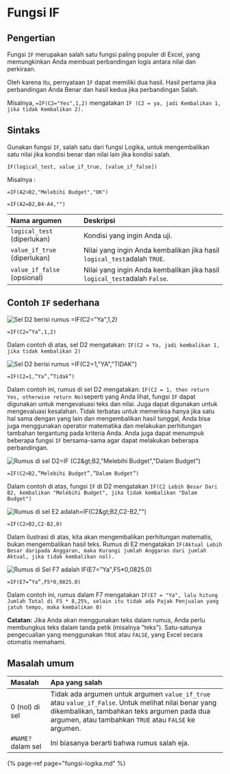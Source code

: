 # Fungsi IF

## Pengertian

Fungsi `IF` merupakan salah satu fungsi paling populer di Excel, yang memungkinkan Anda membuat perbandingan logis antara nilai dan perkiraan.

Oleh karena itu, pernyataan `IF` dapat memiliki dua hasil. Hasil pertama jika perbandingan Anda Benar dan hasil kedua jika perbandingan Salah.

Misalnya, `=IF(C2="Yes",1,2)` mengatakan `IF (C2 = ya, jadi Kembalikan 1, jika tidak Kembalikan 2).`

## Sintaks

Gunakan fungsi `IF`, salah satu dari fungsi Logika, untuk mengembalikan satu nilai jika kondisi benar dan nilai lain jika kondisi salah.

```text
IF(logical_test, value_if_true, [value_if_false])
```

Misalnya :

```text
=IF(A2>B2,"Melebihi Budget","OK")
```

```text
=IF(A2=B2,B4-A4,"")
```

| **Nama argumen** | **Deskripsi** |
| :--- | :--- |
| `logical_test`    \(diperlukan\) | Kondisi yang ingin Anda uji. |
| `value_if_true`    \(diperlukan\) | Nilai yang ingin Anda kembalikan jika hasil `logical_test`adalah `TRUE`. |
| `value_if_false`    \(opsional\) | Nilai yang ingin Anda kembalikan jika hasil `logical_test`adalah `False`. |

## Contoh `IF` sederhana

![Sel D2 berisi rumus =IF\(C2=&quot;Ya&quot;,1,2\)](https://support.content.office.net/id-id/media/9f8095f1-ed25-451b-a818-e2b9db01d829.png)

```text
=IF(C2=”Ya”,1,2)
```

Dalam contoh di atas, sel D2 mengatakan: `IF(C2 = Ya, jadi kembalikan 1, jika tidak kembalikan 2)`

![Sel D2 berisi rumus =IF\(C2=1,&quot;YA&quot;,&quot;TIDAK&quot;\)](https://support.content.office.net/id-id/media/d0ae94da-d05f-4600-8331-7ef742c126fb.png)

```text
=IF(C2=1,”Ya”,”Tidak”)
```

Dalam contoh ini, rumus di sel D2 mengatakan: `IF(C2 = 1, then return Yes, otherwise return No)`seperti yang Anda lihat, fungsi `IF` dapat digunakan untuk mengevaluasi teks dan nilai. Juga dapat digunakan untuk mengevaluasi kesalahan. Tidak terbatas untuk memeriksa hanya jika satu hal sama dengan yang lain dan mengembalikan hasil tunggal, Anda bisa juga menggunakan operator matematika dan melakukan perhitungan tambahan tergantung pada kriteria Anda. Anda juga dapat menumpuk beberapa fungsi `IF` bersama-sama agar dapat melakukan beberapa perbandingan.

![Rumus di sel D2=IF \(C2&amp;gt;B2,&quot;Melebihi Budget&quot;,&quot;Dalam Budget&quot;\)](https://support.content.office.net/id-id/media/219d0e3f-36d1-4d82-87df-29ac68330edb.png)

```text
=IF(C2>B2,”Melebihi Budget”,”Dalam Budget”)
```

Dalam contoh di atas, fungsi `IF` di D2 mengatakan `IF(C2 Lebih Besar Dari B2, kembalikan "Melebihi Budget", jika tidak kembalikan "Dalam Budget")`

![Rumus di sel E2 adalah=IF\(C2&amp;gt;B2,C2-B2,&quot;&quot;\)](https://support.content.office.net/id-id/media/4bbae039-b79d-4998-b8b3-a18950f4350e.png)

```text
=IF(C2>B2,C2-B2,0)
```

Dalam ilustrasi di atas, kita akan mengembalikan perhitungan matematis, bukan mengembalikan hasil teks. Rumus di E2 mengatakan `IF(Aktual Lebih Besar daripada Anggaran, maka Kurangi jumlah Anggaran dari jumlah Aktual, jika tidak kembalikan nol).`

![Rumus di Sel F7 adalah IF\(E7=&quot;Ya&quot;,F5\*0,0825.0\)](https://support.content.office.net/id-id/media/d263a33c-3229-4e4d-9631-0568abc55d63.png)

```text
=IF(E7=”Ya”,F5*0,0825.0)
```

Dalam contoh ini, rumus dalam F7 mengatakan `IF(E7 = "Ya", lalu hitung Jumlah Total di F5 * 8,25%, selain itu tidak ada Pajak Penjualan yang jatuh tempo, maka kembalikan 0)`

**Catatan:** Jika Anda akan menggunakan teks dalam rumus, Anda perlu membungkus teks dalam tanda petik \(misalnya "teks"\). Satu-satunya pengecualian yang menggunakan `TRUE` atau `FALSE`, yang Excel secara otomatis memahami.

## Masalah umum

| Masalah | Apa yang salah |
| :--- | :--- |
| 0 \(nol\) di sel | Tidak ada argumen untuk argumen `value_if_true` atau `value_if_False`. Untuk melihat nilai benar yang dikembalikan, tambahkan teks argumen pada dua argumen, atau tambahkan `TRUE` atau `FALSE` ke argumen. |
| `#NAME?` dalam sel | Ini biasanya berarti bahwa rumus salah eja. |

{% page-ref page="fungsi-logika.md" %}

